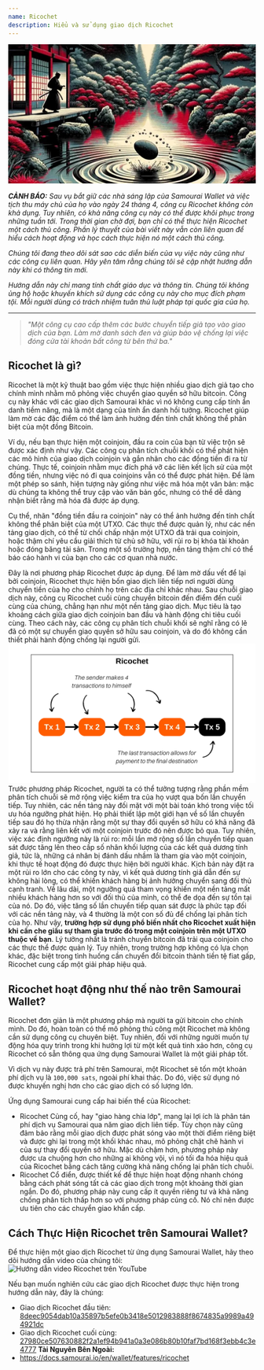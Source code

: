 ```yaml
---
name: Ricochet
description: Hiểu và sử dụng giao dịch Ricochet
---
```

![cover ricochet](assets/cover.webp)

***CẢNH BÁO:** Sau vụ bắt giữ các nhà sáng lập của Samourai Wallet và việc tịch thu máy chủ của họ vào ngày 24 tháng 4, công cụ Ricochet không còn khả dụng. Tuy nhiên, có khả năng công cụ này có thể được khôi phục trong những tuần tới. Trong thời gian chờ đợi, bạn chỉ có thể thực hiện Ricochet một cách thủ công. Phần lý thuyết của bài viết này vẫn còn liên quan để hiểu cách hoạt động và học cách thực hiện nó một cách thủ công.*

_Chúng tôi đang theo dõi sát sao các diễn biến của vụ việc này cũng như các công cụ liên quan. Hãy yên tâm rằng chúng tôi sẽ cập nhật hướng dẫn này khi có thông tin mới._

_Hướng dẫn này chỉ mang tính chất giáo dục và thông tin. Chúng tôi không ủng hộ hoặc khuyến khích sử dụng các công cụ này cho mục đích phạm tội. Mỗi người dùng có trách nhiệm tuân thủ luật pháp tại quốc gia của họ._

---

> *"Một công cụ cao cấp thêm các bước chuyển tiếp giả tạo vào giao dịch của bạn. Làm mờ danh sách đen và giúp bảo vệ chống lại việc đóng cửa tài khoản bất công từ bên thứ ba."*

## Ricochet là gì?
Ricochet là một kỹ thuật bao gồm việc thực hiện nhiều giao dịch giả tạo cho chính mình nhằm mô phỏng việc chuyển giao quyền sở hữu bitcoin. Công cụ này khác với các giao dịch Samourai khác vì nó không cung cấp tính ẩn danh tiềm năng, mà là một dạng của tính ẩn danh hồi tưởng. Ricochet giúp làm mờ các đặc điểm có thể làm ảnh hưởng đến tính chất không thể phân biệt của một đồng Bitcoin.

Ví dụ, nếu bạn thực hiện một coinjoin, đầu ra coin của bạn từ việc trộn sẽ được xác định như vậy. Các công cụ phân tích chuỗi khối có thể phát hiện các mô hình của giao dịch coinjoin và gắn nhãn cho các đồng tiền đi ra từ chúng. Thực tế, coinjoin nhằm mục đích phá vỡ các liên kết lịch sử của một đồng tiền, nhưng việc nó đi qua coinjoins vẫn có thể được phát hiện. Để làm một phép so sánh, hiện tượng này giống như việc mã hóa một văn bản: mặc dù chúng ta không thể truy cập vào văn bản gốc, nhưng có thể dễ dàng nhận biết rằng mã hóa đã được áp dụng.

Cụ thể, nhãn "đồng tiền đầu ra coinjoin" này có thể ảnh hưởng đến tính chất không thể phân biệt của một UTXO. Các thực thể được quản lý, như các nền tảng giao dịch, có thể từ chối chấp nhận một UTXO đã trải qua coinjoin, hoặc thậm chí yêu cầu giải thích từ chủ sở hữu, với rủi ro bị khóa tài khoản hoặc đóng băng tài sản. Trong một số trường hợp, nền tảng thậm chí có thể báo cáo hành vi của bạn cho các cơ quan nhà nước.

Đây là nơi phương pháp Ricochet được áp dụng. Để làm mờ dấu vết để lại bởi coinjoin, Ricochet thực hiện bốn giao dịch liên tiếp nơi người dùng chuyển tiền của họ cho chính họ trên các địa chỉ khác nhau. Sau chuỗi giao dịch này, công cụ Ricochet cuối cùng chuyển bitcoin đến điểm đến cuối cùng của chúng, chẳng hạn như một nền tảng giao dịch. Mục tiêu là tạo khoảng cách giữa giao dịch coinjoin ban đầu và hành động chi tiêu cuối cùng. Theo cách này, các công cụ phân tích chuỗi khối sẽ nghĩ rằng có lẽ đã có một sự chuyển giao quyền sở hữu sau coinjoin, và do đó không cần thiết phải hành động chống lại người gửi.
![ricochet diagram](assets/en/1.webp)
Trước phương pháp Ricochet, người ta có thể tưởng tượng rằng phần mềm phân tích chuỗi sẽ mở rộng việc kiểm tra của họ vượt qua bốn lần chuyển tiếp. Tuy nhiên, các nền tảng này đối mặt với một bài toán khó trong việc tối ưu hóa ngưỡng phát hiện. Họ phải thiết lập một giới hạn về số lần chuyển tiếp sau đó họ thừa nhận rằng một sự thay đổi quyền sở hữu có khả năng đã xảy ra và rằng liên kết với một coinjoin trước đó nên được bỏ qua. Tuy nhiên, việc xác định ngưỡng này là rủi ro: mỗi lần mở rộng số lần chuyển tiếp quan sát được tăng lên theo cấp số nhân khối lượng của các kết quả dương tính giả, tức là, những cá nhân bị đánh dấu nhầm là tham gia vào một coinjoin, khi thực tế hoạt động đó được thực hiện bởi người khác. Kịch bản này đặt ra một rủi ro lớn cho các công ty này, vì kết quả dương tính giả dẫn đến sự không hài lòng, có thể khiến khách hàng bị ảnh hưởng chuyển sang đối thủ cạnh tranh. Về lâu dài, một ngưỡng quá tham vọng khiến một nền tảng mất nhiều khách hàng hơn so với đối thủ của mình, có thể đe dọa đến sự tồn tại của nó. Do đó, việc tăng số lần chuyển tiếp quan sát được là phức tạp đối với các nền tảng này, và 4 thường là một con số đủ để chống lại phân tích của họ.
Như vậy, **trường hợp sử dụng phổ biến nhất cho Ricochet xuất hiện khi cần che giấu sự tham gia trước đó trong một coinjoin trên một UTXO thuộc về bạn**. Lý tưởng nhất là tránh chuyển bitcoin đã trải qua coinjoin cho các thực thể được quản lý. Tuy nhiên, trong trường hợp không có lựa chọn khác, đặc biệt trong tình huống cần chuyển đổi bitcoin thành tiền tệ fiat gấp, Ricochet cung cấp một giải pháp hiệu quả.

## Ricochet hoạt động như thế nào trên Samourai Wallet?
Ricochet đơn giản là một phương pháp mà người ta gửi bitcoin cho chính mình. Do đó, hoàn toàn có thể mô phỏng thủ công một Ricochet mà không cần sử dụng công cụ chuyên biệt. Tuy nhiên, đối với những người muốn tự động hóa quy trình trong khi hưởng lợi từ một kết quả tinh xảo hơn, công cụ Ricochet có sẵn thông qua ứng dụng Samourai Wallet là một giải pháp tốt.

Vì dịch vụ này được trả phí trên Samourai, một Ricochet sẽ tốn một khoản phí dịch vụ là `100,000 sats`, ngoài phí khai thác. Do đó, việc sử dụng nó được khuyến nghị hơn cho các giao dịch có số lượng lớn.

Ứng dụng Samourai cung cấp hai biến thể của Ricochet:
- Ricochet Củng cố, hay "giao hàng chia lớp", mang lại lợi ích là phân tán phí dịch vụ Samourai qua năm giao dịch liên tiếp. Tùy chọn này cũng đảm bảo rằng mỗi giao dịch được phát sóng vào một thời điểm riêng biệt và được ghi lại trong một khối khác nhau, mô phỏng chặt chẽ hành vi của sự thay đổi quyền sở hữu. Mặc dù chậm hơn, phương pháp này được ưa chuộng hơn cho những ai không vội, vì nó tối đa hóa hiệu quả của Ricochet bằng cách tăng cường khả năng chống lại phân tích chuỗi.
- Ricochet Cổ điển, được thiết kế để thực hiện hoạt động nhanh chóng bằng cách phát sóng tất cả các giao dịch trong một khoảng thời gian ngắn. Do đó, phương pháp này cung cấp ít quyền riêng tư và khả năng chống phân tích thấp hơn so với phương pháp củng cố. Nó chỉ nên được ưu tiên cho các chuyển giao khẩn cấp.

## Cách Thực Hiện Ricochet trên Samourai Wallet?
Để thực hiện một giao dịch Ricochet từ ứng dụng Samourai Wallet, hãy theo dõi hướng dẫn video của chúng tôi:
![Hướng dẫn video Ricochet trên YouTube](https://youtu.be/Gsz0zuVo3N4)

Nếu bạn muốn nghiên cứu các giao dịch Ricochet được thực hiện trong hướng dẫn này, đây là chúng:
- Giao dịch Ricochet đầu tiên: [8deec9054dab10a35897b5efe0b3418e5012983888f8674835a9989a494921dc](https://mempool.space/fr/testnet/tx/8deec9054dab10a35897b5efe0b3418e5012983888f8674835a9989a494921dc)
- Giao dịch Ricochet cuối cùng: [27980ce507630882f2a1ef94b941a0a3e086b80b10faf7bd168f3ebb4c3e4777](https://mempool.space/fr/testnet/tx/27980ce507630882f2a1ef94b941a0a3e086b80b10faf7bd168f3ebb4c3e4777)
**Tài Nguyên Bên Ngoài:**
- https://docs.samourai.io/en/wallet/features/ricochet